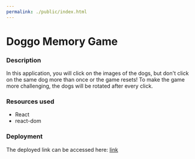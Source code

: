 ```yaml
---
permalink: ./public/index.html
---
```


# Doggo Memory Game

### Description

In this application, you will click on the images of the dogs, but don't click on the same dog more than once or the game resets! To make the game more challenging, the dogs will be rotated after every click.

### Resources used

* React
* react-dom


### Deployment

The deployed link can be accessed here: [link](http://https://krystalcw.github.io/Doggo-Memory-Game/ "Doggo Memory Game")